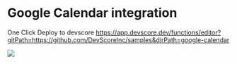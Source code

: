 # Google Calendar integration

One Click Deploy to devscore <https://app.devscore.dev/functions/editor?gitPath=https://github.com/DevScoreInc/samples&dirPath=google-calendar>

[<img src="https://firebasestorage.googleapis.com/v0/b/bkind-a71be.appspot.com/o/images%2Fpublic%2Fsmall_deploy.png?alt=media&token=4fdf433e-3072-46b2-a6f6-da59f4b3336b">](https://app.devscore.dev/functions/editor?gitPath=https://github.com/DevScoreInc/samples&dirPath=google-calendar)



